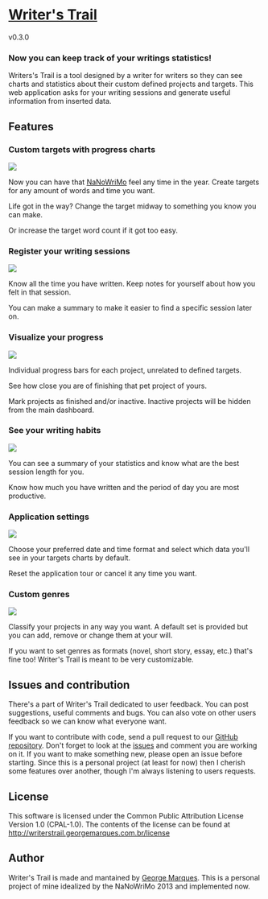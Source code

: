 # [Writer's Trail](http://writerstrail.georgemarques.com.br)

v0.3.0

### Now you can keep track of your writings statistics!

Writers's Trail is a tool designed by a writer for writers so they can see charts and statistics about their custom defined projects and targets. This web application asks for your writing sessions and generate useful information from inserted data.

## Features

### Custom targets with progress charts

<img src='http://writerstrail.georgemarques.com.br/images/target.png'>

Now you can have that [NaNoWriMo](http://nanowrimo.org) feel any time in the year. Create targets for any amount of words and time you want.

Life got in the way? Change the target midway to something you know you can make.

Or increase the target word count if it got too easy.

### Register your writing sessions

<img src='http://writerstrail.georgemarques.com.br/images/session.png'>

Know all the time you have written. Keep notes for yourself about how you felt in that session.

You can make a summary to make it easier to find a specific session later on.

### Visualize your progress

<img src='http://writerstrail.georgemarques.com.br/images/projects.png'>

Individual progress bars for each project, unrelated to defined targets.

See how close you are of finishing that pet project of yours.

Mark projects as finished and/or inactive. Inactive projects will be hidden from the main dashboard.

### See your writing habits

<img src='http://writerstrail.georgemarques.com.br/images/stats.png'>

You can see a summary of your statistics and know what are the best session length for you.

Know how much you have written and the period of day you are most productive.

### Application settings

<img src='http://writerstrail.georgemarques.com.br/images/settings.png'>

Choose your preferred date and time format and select which data you'll see in your targets charts by default.

Reset the application tour or cancel it any time you want.

### Custom genres

<img src='http://writerstrail.georgemarques.com.br/images/genres.png'>

Classify your projects in any way you want. A default set is provided but you can add, remove or change them at your will.

If you want to set genres as formats (novel, short story, essay, etc.) that's fine too! Writer's Trail is meant to be very customizable.

## Issues and contribution

There's a part of Writer's Trail dedicated to user feedback. You can post suggestions, useful comments and bugs. You can also vote on other users feedback so we can know what everyone want.

If you want to contribute with code, send a pull request to our [GitHub repository](https://github.com/flikore/writerstrail). Don't forget to look at the [issues](https://github.com/flikore/writerstrail/issues) and comment you are working on it. If you want to make something new, please open an issue before starting. Since this is a personal project (at least for now) then I cherish some features over another, though I'm always listening to users requests.

## License

This software is licensed under the Common Public Attribution License Version 1.0 (CPAL-1.0). The contents of the license can be found at http://writerstrail.georgemarques.com.br/license

## Author

Writer's Trail is made and mantained by [George Marques](http://georgemarques.com.br). This is a personal project of mine idealized by the NaNoWriMo 2013 and implemented now.